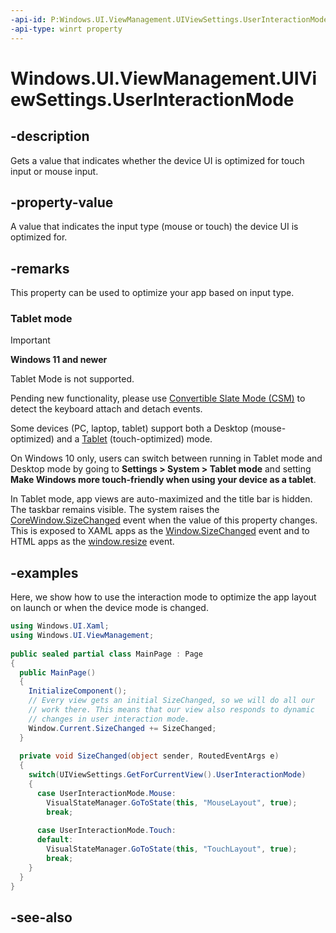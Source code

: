 ```yaml
---
-api-id: P:Windows.UI.ViewManagement.UIViewSettings.UserInteractionMode
-api-type: winrt property
---
```


<!-- Property syntax
public Windows.UI.ViewManagement.UserInteractionMode UserInteractionMode { get; }
-->

# Windows.UI.ViewManagement.UIViewSettings.UserInteractionMode

## -description

Gets a value that indicates whether the device UI is optimized for touch input or mouse input.

## -property-value

A value that indicates the input type (mouse or touch) the device UI is optimized for.

## -remarks

This property can be used to optimize your app based on input type.

### Tablet mode

> [!Important]
> **Windows 11 and newer**
>
> Tablet Mode is not supported.
>
> Pending new functionality, please use [Convertible Slate Mode (CSM)](/windows-hardware/customize/desktop/unattend/microsoft-windows-gpiobuttons-convertibleslatemode) to detect the keyboard attach and detach events.

Some devices (PC, laptop, tablet) support both a Desktop (mouse-optimized) and a [Tablet](/windows-hardware/design/device-experiences/continuum) (touch-optimized) mode.

On Windows 10 only, users can switch between running in Tablet mode and Desktop mode by going to **Settings > System > Tablet mode** and setting **Make Windows more touch-friendly when using your device as a tablet**.

In Tablet mode, app views are auto-maximized and the title bar is hidden. The taskbar remains visible. The system raises the [CoreWindow.SizeChanged](../windows.ui.core/corewindow_sizechanged.md) event when the value of this property changes. This is exposed to XAML apps as the [Window.SizeChanged](../windows.ui.xaml/window_sizechanged.md) event and to HTML apps as the [window.resize](/previous-versions/windows/internet-explorer/ie-developer/platform-apis/aa741886(v=vs.85)) event.

## -examples

Here, we show how to use the interaction mode to optimize the app layout on launch or when the device mode is changed.

```csharp
using Windows.UI.Xaml;
using Windows.UI.ViewManagement;
 
public sealed partial class MainPage : Page
{
  public MainPage()
  {
    InitializeComponent();
    // Every view gets an initial SizeChanged, so we will do all our 
    // work there. This means that our view also responds to dynamic
    // changes in user interaction mode.
    Window.Current.SizeChanged += SizeChanged;
  }
 
  private void SizeChanged(object sender, RoutedEventArgs e)
  {
    switch(UIViewSettings.GetForCurrentView().UserInteractionMode)
    {
      case UserInteractionMode.Mouse:
        VisualStateManager.GoToState(this, "MouseLayout", true);
        break;
 
      case UserInteractionMode.Touch:
      default:
        VisualStateManager.GoToState(this, "TouchLayout", true);
        break;
    }
  }
}
```

## -see-also
